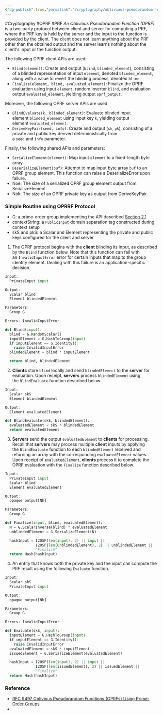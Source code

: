 ```yaml
---
{"dg-publish":true,"permalink":"/cryptography/oblivious-pseudorandom-function-oprf/","created":"2024-07-16T19:27:53.045+08:00","updated":"2024-07-16T19:45:30.250+08:00"}
---
```


#Cryptography #OPRF #PRF 
*An Oblivious Pseudorandom Function (OPRF)* is a two-party protocol between client and server for computing a PRF, where the PRF key is held by the server and the input to the function is provided by the client. The client does not learn anything about the PRF other than the obtained output and the server learns nothing about the client's input or the function output.

The following OPRF client APIs are used:
- `Blind(element)`: Create and output (`blind`, `blinded_element`), consisting of a blinded representation of input `element`, denoted `blinded_element`, along with a value to revert the blinding process, denoted `blind`.
- `Finalize(element, blind, evaluated_element)`: Finalize the OPRF evaluation using input `element`, random inverter `blind`, and evaluation output `evaluated_element`, yielding output `oprf_output`.

Moreover, the following OPRF server APIs are used:
- `BlindEvaluate(k, blinded_element)`: Evaluate blinded input element `blinded_element` using input key `k`, yielding output element `evaluated_element`.
- `DeriveKeyPair(seed, info)`: Create and output (`sk`, `pk`), consisting of a private and public key derived deterministically from a `seed` and `info` parameter.

Finally, the following shared APIs and parameters:
- `SerializeElement(element)`: Map input `element` to a fixed-length byte array.
- `DeserializeElement(buf)`: Attempt to map input byte array `buf` to an OPRF group element. This function can raise a DeserializeError upon failure.
- Noe: The size of a serialized OPRF group element output from SerializeElement.
- Nok: The size of an OPRF private key as output from DeriveKeyPair.

### Simple Routine using OPRRF Protocol
- G: a prime-order group implementing the API described [Section 2.1](https://www.rfc-editor.org/rfc/rfc9497#pog)
- contextString: a `PublicInput` domain separation tag constructed during context setup
- skS and pkS: a Scalar and Element representing the private and public keys configured for the client and server

1. The OPRF protocol begins with the **client** blinding its input, as described by the `Blind` function below. Note that this function can fail with an `InvalidInputError` error for certain inputs that map to the group identity element. Dealing with this failure is an application-specific decision.
```python
Input:
  PrivateInput input

Output:
  Scalar blind
  Element blindedElement

Parameters:
  Group G

Errors: InvalidInputError

def Blind(input):
  blind = G.RandomScalar()
  inputElement = G.HashToGroup(input)
  if inputElement == G.Identity():
    raise InvalidInputError
  blindedElement = blind * inputElement

  return blind, blindedElement
```

2. **Clients** store `blind` locally and send `blindedElement` to the **server** for evaluation. Upon receipt, **servers** process `blindedElement` using the `BlindEvaluate` function described below.
```python
Input:
  Scalar skS
  Element blindedElement

Output:
  Element evaluatedElement

def BlindEvaluate(skS, blindedElement):
  evaluatedElement = skS * blindedElement
  return evaluatedElement
```

3. **Servers** send the output `evaluatedElement` to **clients** for processing. Recall that **servers** may process multiple **client** inputs by applying the `BlindEvaluate` function to each `blindedElement` received and returning an array with the corresponding `evaluatedElement` values. Upon receipt of `evaluatedElement`, **clients** process it to complete the OPRF evaluation with the `Finalize` function described below.
```python
Input:
  PrivateInput input
  Scalar blind
  Element evaluatedElement

Output:
  opaque output[Nh]

Parameters:
  Group G

def Finalize(input, blind, evaluatedElement):
  N = G.ScalarInverse(blind) * evaluatedElement
  unblindedElement = G.SerializeElement(N)

  hashInput = I2OSP(len(input), 2) || input ||
              I2OSP(len(unblindedElement), 2) || unblindedElement ||
              "Finalize"
  return Hash(hashInput)
```

4. An entity that knows both the private key and the input can compute the PRF result using the following `Evaluate` function.
```python
Input:
  Scalar skS
  PrivateInput input

Output:
  opaque output[Nh]

Parameters:
  Group G

Errors: InvalidInputError

def Evaluate(skS, input):
  inputElement = G.HashToGroup(input)
  if inputElement == G.Identity():
    raise InvalidInputError
  evaluatedElement = skS * inputElement
  issuedElement = G.SerializeElement(evaluatedElement)

  hashInput = I2OSP(len(input), 2) || input ||
              I2OSP(len(issuedElement), 2) || issuedElement ||
              "Finalize"
  return Hash(hashInput)
```
### Reference
- [RFC 9497 Oblivious Pseudorandom Functions (OPRFs) Using Prime-Order Groups](https://www.rfc-editor.org/rfc/rfc9497)
- 
